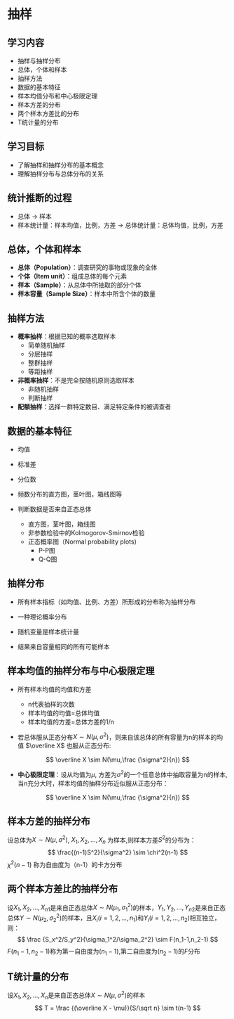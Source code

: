 # 抽样



## 学习内容

+ 抽样与抽样分布
+ 总体，个体和样本
+ 抽样方法
+ 数据的基本特征
+ 样本均值分布和中心极限定理
+ 样本方差的分布
+ 两个样本方差比的分布
+ T统计量的分布



## 学习目标

+ 了解抽样和抽样分布的基本概念
+ 理解抽样分布与总体分布的关系



## 统计推断的过程

+ 总体 -> 样本 
+ 样本统计量：样本均值，比例，方差 -> 总体统计量：总体均值，比例，方差



## 总体，个体和样本

+ **总体（Population）**：调查研究的事物或现象的全体
+ **个体（Item unit）**：组成总体的每个元素
+ **样本（Sample）**：从总体中所抽取的部分个体
+ **样本容量（Sample Size）**：样本中所含个体的数量



## 抽样方法

+ **概率抽样**：根据已知的概率选取样本
  + 简单随机抽样
  + 分层抽样
  + 整群抽样
  + 等距抽样
+ **非概率抽样**：不是完全按随机原则选取样本
  + 非随机抽样
  + 判断抽样
+ **配额抽样**：选择一群特定数目、满足特定条件的被调查者



## 数据的基本特征

+ 均值
+ 标准差
+ 分位数
+ 频数分布的直方图，茎叶图，箱线图等



+ 判断数据是否来自正态总体
  + 直方图，茎叶图，箱线图
  + 非参数检验中的Kolmogorov-Smirnov检验
  + 正态概率图（Normal probability plots) 
    + P-P图
    + Q-Q图





## 抽样分布

+ 所有样本指标（如均值、比例、方差）所形成的分布称为抽样分布

+ 一种理论概率分布
+ 随机变量是样本统计量
+ 结果来自容量相同的所有可能样本



## 样本均值的抽样分布与中心极限定理

+ 所有样本均值的均值和方差
  + n代表抽样的次数
  + 样本均值的均值=总体均值
  + 样本均值的方差=总体方差的1/n



+ 若总体服从正态分布$X\sim N(\mu,\sigma^2)$，则来自该总体的所有容量为n的样本的均值 $\overline X$ 也服从正态分布: 

$$
\overline X \sim N(\mu,\frac {\sigma^2}{n})
$$

+ **中心极限定理**：设从均值为$\mu$, 方差为$\sigma^2$的一个任意总体中抽取容量为n的样本,当n充分大时，样本均值的抽样分布近似服从正态分布：

$$
\overline X \sim N(\mu,\frac {\sigma^2}{n})
$$



## 样本方差的抽样分布

设总体为$X\sim N(\mu,\sigma^2)$,  $X_1,X_2,\ldots,X_n$ 为样本,则样本方差$S^2$的分布为：
$$
\frac{(n-1)S^2}{\sigma^2} \sim \chi^2(n-1)
$$
$\chi^2(n-1)$ 称为自由度为（n-1）的卡方分布





## 两个样本方差比的抽样分布

设$X_1,X_2,\ldots,X_{n1}$是来自正态总体$X\sim N(\mu_1,\sigma_1^2)$的样本，$Y_1,Y_2,\ldots,Y_{n2}$是来自正态总体$Y\sim N(\mu_2,\sigma_2^2)$的样本，且$X_i(i=1,2,\ldots,n_1)$和$Y_i(i=1,2,\ldots,n_2)$相互独立，则：
$$
\frac {S_x^2/S_y^2}{\sigma_1^2/\sigma_2^2} \sim F(n_1-1,n_2-1)
$$
$F(n_1-1,n_2-1)$称为第一自由度为$(n_1-1)$,第二自由度为$(n_2-1)$的$F$分布





## T统计量的分布

设$X_1,X_2,\ldots,X_{n}$是来自正态总体$X\sim N(\mu,\sigma^2)$的样本
$$
T = \frac {(\overline X - \mu)}{S/\sqrt n} \sim t(n-1)
$$
